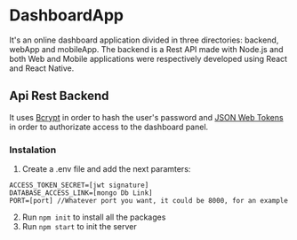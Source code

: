 # DashboardApp #
It's an online dashboard application divided in three directories: backend, webApp and mobileApp. The backend is a Rest API made with Node.js and both Web and Mobile applications were respectively developed using React and React Native.

## Api Rest Backend ##
It uses [Bcrypt](https://www.npmjs.com/package/bcrypt) in order to hash the user's password and [JSON Web Tokens](https://jwt.io/) in order to authorizate access to the dashboard panel.

### Instalation ###
1. Create a .env file and add the next paramters:
```
ACCESS_TOKEN_SECRET=[jwt signature]
DATABASE_ACCESS_LINK=[mongo Db Link]
PORT=[port] //Whatever port you want, it could be 8000, for an example
```
2. Run `npm init` to install all the packages
3. Run `npm start` to init the server
